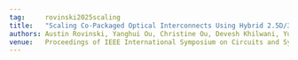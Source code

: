 ```yaml
---
tag:     rovinski2025scaling
title:   "Scaling Co-Packaged Optical Interconnects Using Hybrid 2.5D/3D Integration"
authors: Austin Rovinski, Yanghui Ou, Christine Ou, Devesh Khilwani, Yuyang Wang, Songli Wang, Sunwoo Lee, Keren Bergman, Alyosha Molnar, Christopher Batten
venue:   Proceedings of IEEE International Symposium on Circuits and Systems (ISCAS ’25)
---
```

